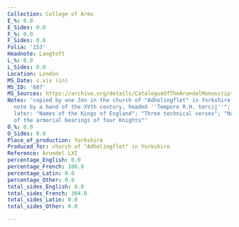 ```yaml
---
Collection: College of Arms
E_%: 0.0
E_Sides: 0.0
F_%: 0.0
F_Sides: 0.0
Folia: '153'
Headnote: Langtoft
L_%: 0.0
L_Sides: 0.0
Location: London
MS_Date: s.xiv (in)
MS_ID: '607'
MS_Sources: https://archive.org/details/CatalogueOfTheArundelManuscriptsIn
Notes: 'copied by one Jon in the church of "Adhelingflet" in Yorkshire; contains "a
  note by a hand of the XVth century, headed ''Tempore R.H. tercij''"; fragments added
  later: "Names of the Kings of England"; "Three technical verses"; "Names and blaxon
  of the armorial bearings of four Knights"'
O_%: 0.0
O_Sides: 0.0
Place_of_production: Yorkshire
Produced_for: church of "Adhelingflet" in Yorkshire
Reference: Arundel LXI
percentage_English: 0.0
percentage_French: 100.0
percentage_Latin: 0.0
percentage_Other: 0.0
total_sides_English: 0.0
total_sides_French: 304.0
total_sides_Latin: 0.0
total_sides_Other: 0.0

---
```

